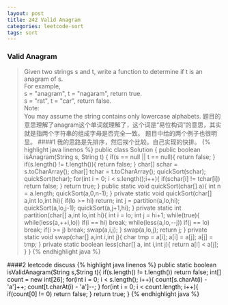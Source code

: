 ```yaml
---
layout: post
title: 242 Valid Anagram
categories: leetcode-sort
tags: sort
---
```

### Valid Anagram 
> 	Given two strings s and t, write a function to determine if t is an anagram of s. <br>
	For example,<br>
	s = "anagram", t = "nagaram", return true.<br>
	s = "rat", t = "car", return false.<br>
	Note:<br>
	You may assume the string contains only lowercase alphabets.
题目的意思理解了anagram这个单词就理解了，这个词是“易位构词”的意思，其实就是指两个字符串的组成字母是否完全一致。
题目中给的两个例子也很明显。
####1 
我的思路是先排序，然后挨个比较。自己实现的快排。
{% highlight java linenos %}
public class Solution {
    public boolean isAnagram(String s, String t) {
        if(s == null || t == null){
			return false;
		}
		if(s.length() != t.length()){
			return false;
		}
		char[] schar = s.toCharArray();
		char[] tchar = t.toCharArray();
		quickSort(schar);
		quickSort(tchar);
		for(int i = 0; i < s.length();i++){
			if(schar[i] != tchar[i]) return false;
		}
		return true;
	}
	public static void quickSort(char[] a){
		int n = a.length;
		quickSort(a,0,n-1);
	}
	private static void quickSort(char[] a,int lo,int hi){
		if(lo >= hi) return;
		int j = partition(a,lo,hi);
		quickSort(a,lo,j-1);
		quickSort(a,j+1,hi);
	}
	private static int partition(char[] a,int lo,int hi){
		int i = lo;
		int j = hi+1;
		while(true){
			while(less(a,++i,lo)) if(i == hi) break;
			while(less(a,lo,--j)) if(j == lo) break;
			if(i >= j) break;
			swap(a,i,j);
		}
		swap(a,lo,j);
		return j;
	}
	private static void swap(char[] a,int i,int j){
		char tmp = a[i];
		a[i] = a[j];
		a[j] = tmp;
	}
	private static boolean less(char[] a, int i,int j){
		return a[i] < a[j];
	}
}
{% endhighlight java %}

####2 leetcode discuss
{% highlight java linenos %}
public static boolean isValidAnagram(String s,String t){
		if(s.length() != t.length()) return false;
		int[] count = new int[26];
		for(int i = 0; i < s.length(); i++){
			count[s.charAt(i) - 'a']++;
			count[t.charAt(i) - 'a']--;
		}
		for(int i = 0; i < count.length; i++){
			if(count[0] != 0) return false;
		}
		return true;
	}
{% endhighlight java %}